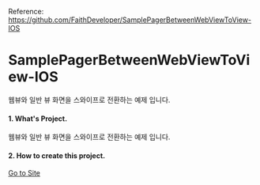 Reference: https://github.com/FaithDeveloper/SamplePagerBetweenWebViewToView-IOS
# SamplePagerBetweenWebViewToView-IOS
웹뷰와 일반 뷰 화면을 스와이프로 전환하는 예제 입니다.

#### 1. What's Project.

  웹뷰와 일반 뷰 화면을 스와이프로 전환하는 예제 입니다.
  
#### 2. How to create this project.

[Go to Site](http://faith-developer.tistory.com/entry/SWIFT-Webview%ED%99%9C%EC%9A%A9-%EB%B0%A9%EB%B2%95%EA%B3%BC-ScrollView-%ED%99%9C%EC%9A%A9%EB%B2%95ViewPager?category=716137)
